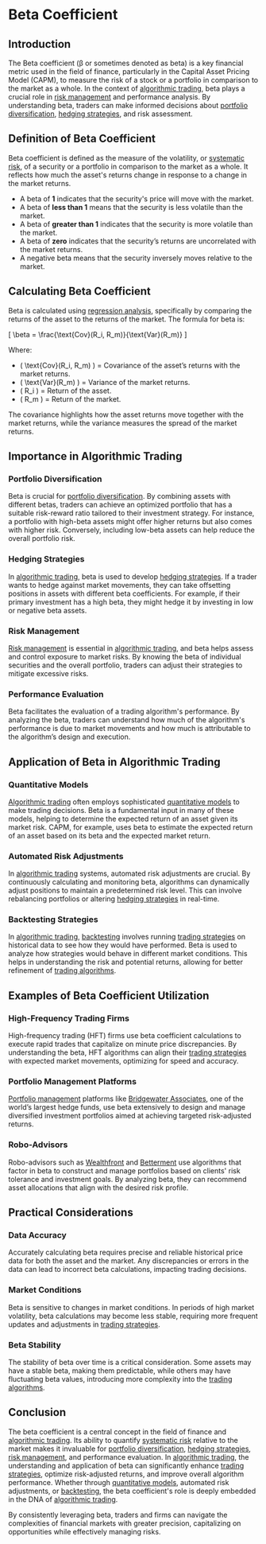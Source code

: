 # Beta Coefficient

## Introduction
The Beta coefficient (β or sometimes denoted as beta) is a key financial metric used in the field of finance, particularly in the Capital Asset Pricing Model (CAPM), to measure the risk of a stock or a portfolio in comparison to the market as a whole. In the context of [algorithmic trading](../a/algorithmic_trading.md), beta plays a crucial role in [risk management](../r/risk_management.md) and performance analysis. By understanding beta, traders can make informed decisions about [portfolio diversification](../p/portfolio_diversification.md), [hedging strategies](../h/hedging_strategies.md), and risk assessment.

## Definition of Beta Coefficient
Beta coefficient is defined as the measure of the volatility, or [systematic risk](../s/systematic_risk.md), of a security or a portfolio in comparison to the market as a whole. It reflects how much the asset's returns change in response to a change in the market returns. 

- A beta of **1** indicates that the security's price will move with the market.
- A beta of **less than 1** means that the security is less volatile than the market.
- A beta of **greater than 1** indicates that the security is more volatile than the market.
- A beta of **zero** indicates that the security’s returns are uncorrelated with the market returns.
- A negative beta means that the security inversely moves relative to the market.

## Calculating Beta Coefficient
Beta is calculated using [regression analysis](../r/regression_analysis.md), specifically by comparing the returns of the asset to the returns of the market. The formula for beta is:

\[ \beta = \frac{\text{Cov}(R_i, R_m)}{\text{Var}(R_m)} \]

Where:
- \( \text{Cov}(R_i, R_m) \) = Covariance of the asset’s returns with the market returns.
- \( \text{Var}(R_m) \) = Variance of the market returns.
- \( R_i \) = Return of the asset.
- \( R_m \) = Return of the market.

The covariance highlights how the asset returns move together with the market returns, while the variance measures the spread of the market returns.

## Importance in Algorithmic Trading

### Portfolio Diversification
Beta is crucial for [portfolio diversification](../p/portfolio_diversification.md). By combining assets with different betas, traders can achieve an optimized portfolio that has a suitable risk-reward ratio tailored to their investment strategy. For instance, a portfolio with high-beta assets might offer higher returns but also comes with higher risk. Conversely, including low-beta assets can help reduce the overall portfolio risk.

### Hedging Strategies
In [algorithmic trading](../a/algorithmic_trading.md), beta is used to develop [hedging strategies](../h/hedging_strategies.md). If a trader wants to hedge against market movements, they can take offsetting positions in assets with different beta coefficients. For example, if their primary investment has a high beta, they might hedge it by investing in low or negative beta assets.

### Risk Management
[Risk management](../r/risk_management.md) is essential in [algorithmic trading](../a/algorithmic_trading.md), and beta helps assess and control exposure to market risks. By knowing the beta of individual securities and the overall portfolio, traders can adjust their strategies to mitigate excessive risks.

### Performance Evaluation
Beta facilitates the evaluation of a trading algorithm's performance. By analyzing the beta, traders can understand how much of the algorithm's performance is due to market movements and how much is attributable to the algorithm’s design and execution.

## Application of Beta in Algorithmic Trading

### Quantitative Models
[Algorithmic trading](../a/algorithmic_trading.md) often employs sophisticated [quantitative models](../q/quantitative_models.md) to make trading decisions. Beta is a fundamental input in many of these models, helping to determine the expected return of an asset given its market risk. CAPM, for example, uses beta to estimate the expected return of an asset based on its beta and the expected market return.

### Automated Risk Adjustments
In [algorithmic trading](../a/algorithmic_trading.md) systems, automated risk adjustments are crucial. By continuously calculating and monitoring beta, algorithms can dynamically adjust positions to maintain a predetermined risk level. This can involve rebalancing portfolios or altering [hedging strategies](../h/hedging_strategies.md) in real-time.

### Backtesting Strategies
In [algorithmic trading](../a/algorithmic_trading.md), [backtesting](../b/backtesting.md) involves running [trading strategies](../t/trading_strategies.md) on historical data to see how they would have performed. Beta is used to analyze how strategies would behave in different market conditions. This helps in understanding the risk and potential returns, allowing for better refinement of [trading algorithms](../t/trading_algorithms.md).

## Examples of Beta Coefficient Utilization

### High-Frequency Trading Firms
High-frequency trading (HFT) firms use beta coefficient calculations to execute rapid trades that capitalize on minute price discrepancies. By understanding the beta, HFT algorithms can align their [trading strategies](../t/trading_strategies.md) with expected market movements, optimizing for speed and accuracy.

### Portfolio Management Platforms
[Portfolio management](../p/portfolio_management.md) platforms like [Bridgewater Associates](https://www.bridgewater.com), one of the world’s largest hedge funds, use beta extensively to design and manage diversified investment portfolios aimed at achieving targeted risk-adjusted returns.

### Robo-Advisors
Robo-advisors such as [Wealthfront](https://www.wealthfront.com) and [Betterment](https://www.betterment.com) use algorithms that factor in beta to construct and manage portfolios based on clients' risk tolerance and investment goals. By analyzing beta, they can recommend asset allocations that align with the desired risk profile.

## Practical Considerations

### Data Accuracy
Accurately calculating beta requires precise and reliable historical price data for both the asset and the market. Any discrepancies or errors in the data can lead to incorrect beta calculations, impacting trading decisions.

### Market Conditions
Beta is sensitive to changes in market conditions. In periods of high market volatility, beta calculations may become less stable, requiring more frequent updates and adjustments in [trading strategies](../t/trading_strategies.md).

### Beta Stability
The stability of beta over time is a critical consideration. Some assets may have a stable beta, making them predictable, while others may have fluctuating beta values, introducing more complexity into the [trading algorithms](../t/trading_algorithms.md).

## Conclusion
The beta coefficient is a central concept in the field of finance and [algorithmic trading](../a/algorithmic_trading.md). Its ability to quantify [systematic risk](../s/systematic_risk.md) relative to the market makes it invaluable for [portfolio diversification](../p/portfolio_diversification.md), [hedging strategies](../h/hedging_strategies.md), [risk management](../r/risk_management.md), and performance evaluation. In [algorithmic trading](../a/algorithmic_trading.md), the understanding and application of beta can significantly enhance [trading strategies](../t/trading_strategies.md), optimize risk-adjusted returns, and improve overall algorithm performance. Whether through [quantitative models](../q/quantitative_models.md), automated risk adjustments, or [backtesting](../b/backtesting.md), the beta coefficient's role is deeply embedded in the DNA of [algorithmic trading](../a/algorithmic_trading.md).

By consistently leveraging beta, traders and firms can navigate the complexities of financial markets with greater precision, capitalizing on opportunities while effectively managing risks.